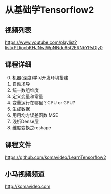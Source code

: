 从基础学Tensorflow2
==================

## 视频列表

https://www.youtube.com/playlist?list=PLliocbKHJNwtWpNNdu65t2ERNbYRsDly0

## 课程详细

00. 机器(深度)学习开发环境搭建
01. 自动求导
02. 统一数组维度
03. 定义变量和常量
04. 变量运行在哪里？CPU or GPU?
05. 生成数据
06. 用用均方误差函数 MSE
07. 浅析Dense层
08. 维度变换之reshape

## 课程文件

https://github.com/komavideo/LearnTensorflow2

## 小马视频频道

http://komavideo.com
